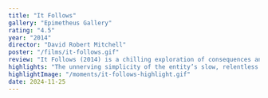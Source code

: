 ```yaml
---
title: "It Follows"
gallery: "Epimetheus Gallery"
rating: "4.5"
year: "2014"
director: "David Robert Mitchell"
poster: "/films/it-follows.gif"
review: "It Follows (2014) is a chilling exploration of consequences and the lingering impact of past actions. The film follows Jay, a teenager pursued by a supernatural entity transmitted through intimate encounters. Thematically, it mirrors Epimetheus by highlighting the burden of choices and their aftermath, wrapped in a creeping dread that lingers long after the credits roll."
highlights: "The unnerving simplicity of the entity’s slow, relentless pursuit is one of the film’s most memorable aspects, serving as a metaphor for the inescapable weight of consequence. Its retro soundtrack and minimalist cinematography enhance the atmosphere, crafting a haunting tale of inevitability and regret."
highlightImage: "/moments/it-follows-highlight.gif"
date: 2024-11-25
---
```


